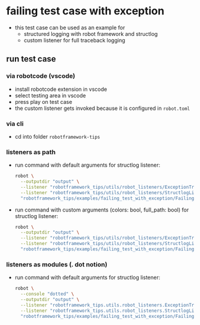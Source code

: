 # failing test case with exception

- this test case can be used as an example for
	- structured logging with robot framework and structlog
	- custom listener for full traceback logging

## run test case

### via robotcode (vscode)

- install robotcode extension in vscode
- select testing area in vscode
- press play on test case
- the custom listener gets invoked because it is configured in `robot.toml`


### via cli

- cd into folder `robotframework-tips`

### listeners as path

- run command with default arguments for structlog listener:
	```bash
	robot \
	  --outputdir "output" \
	  --listener "robotframework_tips/utils/robot_listeners/ExceptionTracebackListener.py" \
	  --listener "robotframework_tips/utils/robot_listeners/StructlogListener.py" \
	  "robotframework_tips/examples/failing_test_with_exception/Failing Test.robot"
	```
- run command with custom arguments (colors: bool, full_path: bool) for structlog listener:
	```bash
	robot \
	  --outputdir "output" \
	  --listener "robotframework_tips/utils/robot_listeners/ExceptionTracebackListener.py" \
	  --listener "robotframework_tips/utils/robot_listeners/StructlogListener.py;true;false" \
	  "robotframework_tips/examples/failing_test_with_exception/Failing Test.robot"
	```

### listeners as modules (. dot notion)

- run command with default arguments for structlog listener:
	```bash
	robot \
	  --console "dotted" \
	  --outputdir "output" \
	  --listener "robotframework_tips.utils.robot_listeners.ExceptionTracebackListener" \
	  --listener "robotframework_tips.utils.robot_listeners.StructlogListener;true;false" \
	  "robotframework_tips/examples/failing_test_with_exception/Failing Test.robot"
	```
